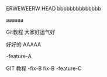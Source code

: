 ERWEWEERW
HEAD
bbbbbbbbbbbbbb

aaaaaa

Git教程
大家好运气好

好好的
AAAAA

-feature-A

GIT 教程
-fix-B fix-B
-feature-C
